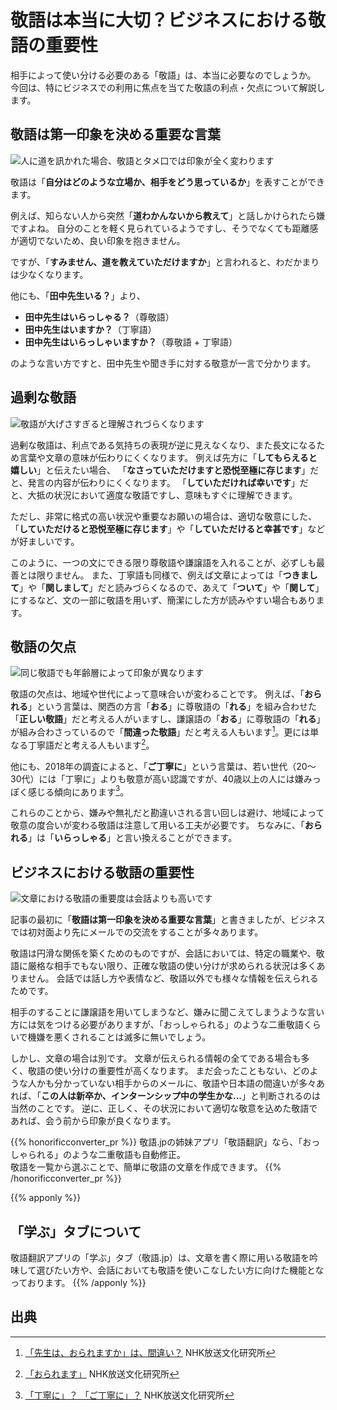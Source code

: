 # 敬語は本当に大切？ビジネスにおける敬語の重要性
相手によって使い分ける必要のある「敬語」は、本当に必要なのでしょうか。
今回は、特にビジネスでの利用に焦点を当てた敬語の利点・欠点について解説します。

## 敬語は第一印象を決める重要な言葉
![人に道を訊かれた場合、敬語とタメ口では印象が全く変わります](/img/mbkijn8tnt.webp)

敬語は「**自分はどのような立場か、相手をどう思っているか**」を表すことができます。

例えば、知らない人から突然「**道わかんないから教えて**」と話しかけられたら嫌ですよね。
自分のことを軽く見られているようですし、そうでなくても距離感が適切でないため、良い印象を抱きません。

ですが、「**すみません、道を教えていただけますか**」と言われると、わだかまりは少なくなります。

他にも、「**田中先生いる？**」より、
* **田中先生はいらっしゃる？**（尊敬語）
* **田中先生はいますか？**（丁寧語）
* **田中先生はいらっしゃいますか？**（尊敬語 + 丁寧語）

のような言い方ですと、田中先生や聞き手に対する敬意が一言で分かります。

## 過剰な敬語
![敬語が大げさすぎると理解されづらくなります](/img/iisysypu9f.webp)

過剰な敬語は、利点である気持ちの表現が逆に見えなくなり、また長文になるため言葉や文章の意味が伝わりにくくなります。
例えば先方に「**してもらえると嬉しい**」と伝えたい場合、
「**なさっていただけますと恐悦至極に存じます**」だと、発言の内容が伝わりにくくなります。
「**していただければ幸いです**」だと、大抵の状況において適度な敬語ですし、意味もすぐに理解できます。

ただし、非常に格式の高い状況や重要なお願いの場合は、適切な敬意にした、
「**していただけると恐悦至極に存じます**」や「**していただけると幸甚です**」などが好ましいです。

このように、一つの文にできる限り尊敬語や謙譲語を入れることが、必ずしも最善とは限りません。
また、丁寧語も同様で、例えば文章によっては「**つきまして**」や「**関しまして**」だと読みづらくなるので、あえて「**ついて**」や「**関して**」にするなど、文の一部に敬語を用いず、簡潔にした方が読みやすい場合もあります。

## 敬語の欠点
![同じ敬語でも年齢層によって印象が異なります](/img/y8y5byshg5.webp)

敬語の欠点は、地域や世代によって意味合いが変わることです。
例えば、「**おられる**」という言葉は、関西の方言「**おる**」に尊敬語の「**れる**」を組み合わせた「**正しい敬語**」だと考える人がいますし、謙譲語の「**おる**」に尊敬語の「**れる**」が組み合わさっているので「**間違った敬語**」だと考える人もいます[^1]。更には単なる丁寧語だと考える人もいます[^2]。

他にも、2018年の調査によると、「**ご丁寧に**」という言葉は、若い世代（20〜30代）には「丁寧に」よりも敬意が高い認識ですが、40歳以上の人には嫌みっぽく感じる傾向にあります[^3]。

これらのことから、嫌みや無礼だと勘違いされる言い回しは避け、地域によって敬意の度合いが変わる敬語は注意して用いる工夫が必要です。
ちなみに、「**おられる**」は「**いらっしゃる**」と言い換えることができます。

## ビジネスにおける敬語の重要性
![文章における敬語の重要度は会話よりも高いです](/img/5048400.webp)

記事の最初に「**敬語は第一印象を決める重要な言葉**」と書きましたが、ビジネスでは初対面より先にメールでの交流をすることが多々あります。

敬語は円滑な関係を築くためのものですが、会話においては、特定の職業や、敬語に厳格な相手でもない限り、正確な敬語の使い分けが求められる状況は多くありません。
会話では話し方や表情など、敬語以外でも様々な情報を伝えられるためです。

相手のすることに謙譲語を用いてしまうなど、嫌みに聞こえてしまうような言い方には気をつける必要がありますが、「おっしゃられる」のような二重敬語くらいで機嫌を悪くされることは滅多に無いでしょう。

しかし、文章の場合は別です。
文章が伝えられる情報の全てである場合も多く、敬語の使い分けの重要性が高くなります。
まだ会ったこともない、どのような人かも分かっていない相手からのメールに、敬語や日本語の間違いが多々あれば、「**この人は新卒か、インターンシップ中の学生かな…**」と判断されるのは当然のことです。
逆に、正しく、その状況において適切な敬意を込めた敬語であれば、会う前から印象が良くなります。

{{% honorificconverter_pr %}}
敬語.jpの姉妹アプリ「敬語翻訳」なら、「おっしゃられる」のような二重敬語も自動修正。  
敬語を一覧から選ぶことで、簡単に敬語の文章を作成できます。
{{% /honorificconverter_pr %}}

{{% apponly %}}
## 「学ぶ」タブについて
敬語翻訳アプリの「学ぶ」タブ（敬語.jp）は、文章を書く際に用いる敬語を吟味して選びたい方や、会話においても敬語を使いこなしたい方に向けた機能となっております。
{{% /apponly %}}

## 出典
[^1]: [「先生は、おられますか」は、間違い？](https://www.nhk.or.jp/bunken/research/kotoba/20170501_4.html) NHK放送文化研究所  
[^2]: [「おられます」](https://www.nhk.or.jp/bunken/summary/kotoba/term/012.html) NHK放送文化研究所  
[^3]: [「丁寧に」？ 「ご丁寧に」？](https://www.nhk.or.jp/bunken/research/kotoba/20190801_3.html) NHK放送文化研究所  
